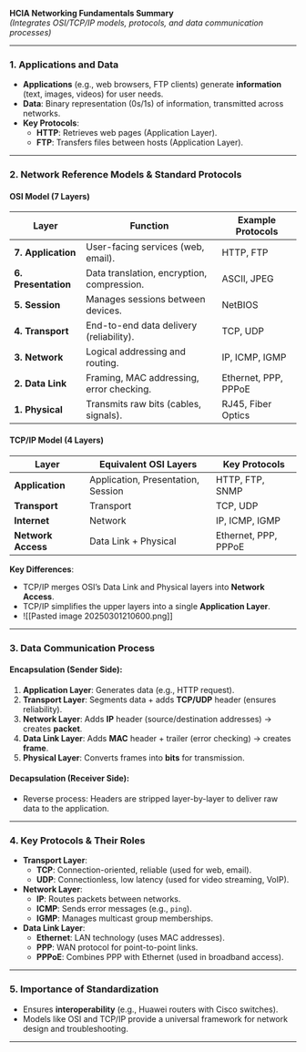 
**HCIA Networking Fundamentals Summary**  
*(Integrates OSI/TCP/IP models, protocols, and data communication processes)*  

---

### **1. Applications and Data**  
- **Applications** (e.g., web browsers, FTP clients) generate **information** (text, images, videos) for user needs.  
- **Data**: Binary representation (0s/1s) of information, transmitted across networks.  
- **Key Protocols**:  
  - **HTTP**: Retrieves web pages (Application Layer).  
  - **FTP**: Transfers files between hosts (Application Layer).  

---

### **2. Network Reference Models & Standard Protocols**  
#### **OSI Model (7 Layers)**  
| Layer | Function | Example Protocols |  
|-------|----------|-------------------|  
| **7. Application** | User-facing services (web, email). | HTTP, FTP |  
| **6. Presentation** | Data translation, encryption, compression. | ASCII, JPEG |  
| **5. Session** | Manages sessions between devices. | NetBIOS |  
| **4. Transport** | End-to-end data delivery (reliability). | TCP, UDP |  
| **3. Network** | Logical addressing and routing. | IP, ICMP, IGMP |  
| **2. Data Link** | Framing, MAC addressing, error checking. | Ethernet, PPP, PPPoE |  
| **1. Physical** | Transmits raw bits (cables, signals). | RJ45, Fiber Optics |  

#### **TCP/IP Model (4 Layers)**  
| Layer | Equivalent OSI Layers | Key Protocols |  
|-------|-----------------------|---------------|  
| **Application** | Application, Presentation, Session | HTTP, FTP, SNMP |  
| **Transport** | Transport | TCP, UDP |  
| **Internet** | Network | IP, ICMP, IGMP |  
| **Network Access** | Data Link + Physical | Ethernet, PPP, PPPoE |  

**Key Differences**:  
- TCP/IP merges OSI’s Data Link and Physical layers into **Network Access**.  
- TCP/IP simplifies the upper layers into a single **Application Layer**.  
- ![[Pasted image 20250301210600.png]]

---

### **3. Data Communication Process**  
#### **Encapsulation (Sender Side)**:  
1. **Application Layer**: Generates data (e.g., HTTP request).  
2. **Transport Layer**: Segments data + adds **TCP/UDP** header (ensures reliability).  
3. **Network Layer**: Adds **IP** header (source/destination addresses) → creates **packet**.  
4. **Data Link Layer**: Adds **MAC** header + trailer (error checking) → creates **frame**.  
5. **Physical Layer**: Converts frames into **bits** for transmission.  

#### **Decapsulation (Receiver Side)**:  
- Reverse process: Headers are stripped layer-by-layer to deliver raw data to the application.  

---

### **4. Key Protocols & Their Roles**  
- **Transport Layer**:  
  - **TCP**: Connection-oriented, reliable (used for web, email).  
  - **UDP**: Connectionless, low latency (used for video streaming, VoIP).  
- **Network Layer**:  
  - **IP**: Routes packets between networks.  
  - **ICMP**: Sends error messages (e.g., `ping`).  
  - **IGMP**: Manages multicast group memberships.  
- **Data Link Layer**:  
  - **Ethernet**: LAN technology (uses MAC addresses).  
  - **PPP**: WAN protocol for point-to-point links.  
  - **PPPoE**: Combines PPP with Ethernet (used in broadband access).  

---

### **5. Importance of Standardization**  
- Ensures **interoperability** (e.g., Huawei routers with Cisco switches).  
- Models like OSI and TCP/IP provide a universal framework for network design and troubleshooting.  

---

